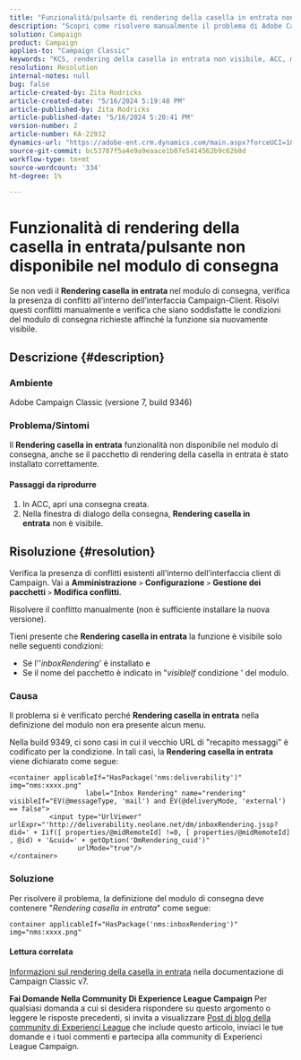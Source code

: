```yaml
---
title: "Funzionalità/pulsante di rendering della casella in entrata non disponibile nel modulo di consegna"
description: "Scopri come risolvere manualmente il problema di Adobe Campaign Classic, in cui il pulsante Rendering della casella in entrata non è visibile nel modulo di consegna. Verifica la presenza di conflitti."
solution: Campaign
product: Campaign
applies-to: "Campaign Classic"
keywords: "KCS, rendering della casella in entrata non visibile, ACC, modulo di consegna, rendering della casella in entrata"
resolution: Resolution
internal-notes: null
bug: false
article-created-by: Zita Rodricks
article-created-date: "5/16/2024 5:19:48 PM"
article-published-by: Zita Rodricks
article-published-date: "5/16/2024 5:20:41 PM"
version-number: 2
article-number: KA-22932
dynamics-url: "https://adobe-ent.crm.dynamics.com/main.aspx?forceUCI=1&pagetype=entityrecord&etn=knowledgearticle&id=9988e57b-a813-ef11-9f89-6045bd0298d4"
source-git-commit: bc53707f5a4e9a9eaace1b07e5414562b9c62b0d
workflow-type: tm+mt
source-wordcount: '334'
ht-degree: 1%

---
```


# Funzionalità di rendering della casella in entrata/pulsante non disponibile nel modulo di consegna


Se non vedi il <b>Rendering casella in entrata </b>nel modulo di consegna, verifica la presenza di conflitti all’interno dell’interfaccia Campaign-Client. Risolvi questi conflitti manualmente e verifica che siano soddisfatte le condizioni del modulo di consegna richieste affinché la funzione sia nuovamente visibile.

## Descrizione {#description}


### Ambiente

Adobe Campaign Classic (versione 7, build 9346)

### Problema/Sintomi

Il <b>Rendering casella in entrata</b> funzionalità non disponibile nel modulo di consegna, anche se il pacchetto di rendering della casella in entrata è stato installato correttamente.

#### Passaggi da riprodurre

1. In ACC, apri una consegna creata.
2. Nella finestra di dialogo della consegna, <b>Rendering casella in entrata</b> non è visibile.



## Risoluzione {#resolution}


Verifica la presenza di conflitti esistenti all’interno dell’interfaccia client di Campaign. Vai a <b>Amministrazione</b> `>`  <b>Configurazione</b> `>`  <b>Gestione dei pacchetti</b> `>`  <b>Modifica conflitti</b>.

Risolvere il conflitto manualmente (non è sufficiente installare la nuova versione).

Tieni presente che <b>Rendering casella in entrata</b> la funzione è visibile solo nelle seguenti condizioni:

- Se l&#39;&#39;*inboxRendering*&#39; è installato e
- Se il nome del pacchetto è indicato in &quot;*visibleIf* condizione &#39; del modulo.


### Causa

Il problema si è verificato perché <b>Rendering casella in entrata</b> nella definizione del modulo non era presente alcun menu.

Nella build 9349, ci sono casi in cui il vecchio URL di &quot;recapito messaggi&quot; è codificato per la condizione. In tali casi, la <b>Rendering casella in entrata</b> viene dichiarato come segue:


```
<container applicableIf="HasPackage('nms:deliverability')" img="nms:xxxx.png"
                   label="Inbox Rendering" name="rendering" visibleIf="EV(@messageType, 'mail') and EV(@deliveryMode, 'external') == false">
          <input type="UrlViewer" urlExpr="'http://deliverability.neolane.net/dm/inboxRendering.jssp?did=' + Iif([ properties/@midRemoteId] !=0, [ properties/@midRemoteId] , @id) + '&cuid=' + getOption('DmRendering_cuid')"
                 urlMode="true"/>
</container>
```


### Soluzione

Per risolvere il problema, la definizione del modulo di consegna deve contenere &quot;*Rendering casella in entrata*&quot; come segue:


```
container applicableIf="HasPackage('nms:inboxRendering')" img="nms:xxxx.png"
```


#### <b>Lettura correlata</b> 

[Informazioni sul rendering della casella in entrata](https://experienceleague.adobe.com/docs/campaign-classic/using/sending-messages/deliverability-management/inbox-rendering.html?lang=en#about-inbox-rendering) nella documentazione di Campaign Classic v7.




<b>Fai Domande Nella Community Di Experience League Campaign</b>
Per qualsiasi domanda a cui si desidera rispondere su questo argomento o leggere le risposte precedenti, si invita a visualizzare [Post di blog della community di Experienci League](https://experienceleaguecommunities.adobe.com/t5/adobe-campaign-classic-blogs/introducing-top-kcs-articles-curated-for-your-troubleshooting/bc-p/672426#M132 "Segui collegamento") che include questo articolo, inviaci le tue domande e i tuoi commenti e partecipa alla community di Experienci League Campaign.
